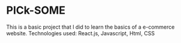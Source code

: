 # PICk-SOME 

This is a basic project that I did to learn the basics of a e-commerce website. 
Technologies used: React.js, Javascript, Html, CSS
